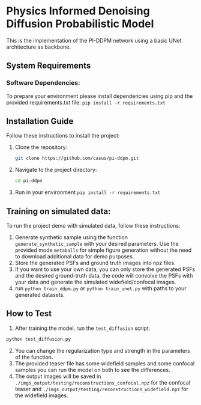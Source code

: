 # Physics Informed Denoising Diffusion Probabilistic Model


This is the implementation of the PI-DDPM network using a basic UNet architecture as backbone.

## System Requirements


### Software Dependencies:
To prepare your environment please install dependencies using pip and the provided requirements.txt file:
```pip install -r requirements.txt```

## Installation Guide
Follow these instructions to install the project:
1. Clone the repository:
   ```bash
   git clone https://github.com/casus/pi-ddpm.git
2. Navigate to the project directory: 
   ```bash
   cd pi-ddpm
3. Run in your environment ```pip install -r requirements.txt```

## Training on simulated data:

To run the project demo with simulated data, follow these instructions:

1. Generate synthetic sample using the function `generate_synthetic_sample` with your desired parameters. Use the provided mode `metaballs` for simple figure generation without the need to download additional data for demo purposes.
2. Store the generated PSFs and ground truth images into npz files.
3. If you want to use your own data, you can only store the generated PSFs and the desired ground-truth data, the code will convolve the PSFs with your data and generate the simulated widefield/confocal images.
4. run ```python train_ddpm.py``` or ```python train_unet.py``` with paths to your generated datasets.


## How to Test

1. After training the model, run the `test_diffusion` script.
```bash
python test_diffusion.py
```
2.  You can change the regularization type and strength in the parameters of the function. 
3. The provided teaser file has some widefield samples and some confocal samples you can run the model on both to see the differences.
4. The output images will be saved in `./imgs_output/testing/reconstructions_confocal.npz` for the confocal teaser and `./imgs_output/testing/reconstructions_widefield.npz` for the widefield images. 
